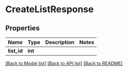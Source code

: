 # CreateListResponse

## Properties
Name | Type | Description | Notes
------------ | ------------- | ------------- | -------------
**list_id** | **int** |  | 

[[Back to Model list]](../../README.md#documentation-for-models) [[Back to API list]](../../README.md#documentation-for-api-endpoints) [[Back to README]](../../README.md)

